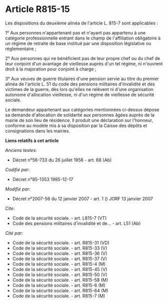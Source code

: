 # Article R815-15

Les dispositions du deuxième alinéa de l'article L. 815-7 sont applicables : 

1° Aux personnes n'appartenant pas et n'ayant pas appartenu à une catégorie professionnelle entrant dans le champ de
l'affiliation obligatoire à un régime de retraite de base institué par une disposition législative ou réglementaire ; 

2° Aux personnes qui ne bénéficient pas de leur propre chef ou du chef de leur conjoint d'un avantage de vieillesse auprès
d'un tel régime, ni n'ouvrent droit à la majoration pour conjoint à charge ; 

3° Aux veuves de guerre titulaires d'une pension servie au titre du premier alinéa de l'article L. 51 du code des pensions
militaires d'invalidité et des victimes de la guerre, dès lors qu'elles ne relèvent ni d'une organisation autonome
d'allocation vieillesse, ni d'un régime de vieillesse de sécurité sociale. 

Le demandeur appartenant aux catégories mentionnées ci-dessus dépose sa demande d'allocation de solidarité aux personnes
âgées auprès de la mairie de son lieu de résidence. Il produit une déclaration sur l'honneur, conforme au modèle mis à sa
disposition par la Caisse des dépôts et consignations dans les mairies.

**Liens relatifs à cet article**

_Anciens textes_:

  - Décret n°56-733 du 26 juillet 1956 - art. 66 (Ab)

_Codifié par_:

  - Décret n°85-1353 1985-12-17

_Modifié par_:

  - Décret n°2007-56 du 12 janvier 2007 - art. 1 () JORF 13 janvier 2007

_Cite_:

  - Code de la sécurité sociale. - art. L815-7 (VT)
  - Code des pensions militaires d'invalidité et de... - art. L51 (Ab)

_Cité par_:

  - Code de la sécurité sociale. - art. R815-31 (VD)
  - Code de la sécurité sociale. - art. R815-33 (V)
  - Code de la sécurité sociale. - art. R815-36 (V)
  - Code de la sécurité sociale. - art. R815-37 (V)
  - Code de la sécurité sociale. - art. R815-4 (M)
  - Code de la sécurité sociale. - art. R815-45 (V)
  - Code de la sécurité sociale. - art. R815-50 (V)
  - Code de la sécurité sociale. - art. R815-58 (M)
  - Code de la sécurité sociale. - art. R815-6 (M)
  - Code de la sécurité sociale. - art. R815-64 (M)
  - Code de la sécurité sociale. - art. R815-7 (M)
